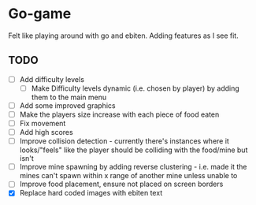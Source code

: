 # Go-game
Felt like playing around with go and ebiten. Adding features as I see fit.

## TODO
- [ ] Add difficulty levels
  - [ ] Make Difficulty levels dynamic (i.e. chosen by player) by adding them to the main menu
- [ ] Add some improved graphics
- [ ] Make the players size increase with each piece of food eaten
- [ ] Fix movement
- [ ] Add high scores
- [ ] Improve collision detection - currently there's instances where it looks/"feels" like the player should be colliding with the food/mine but isn't
- [ ] Improve mine spawning by adding reverse clustering - i.e. made it the mines can't spawn within x range of another mine unless unable to
- [ ] Improve food placement, ensure not placed on screen borders
- [x] Replace hard coded images with ebiten text